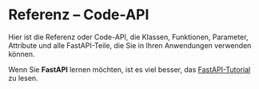 # Referenz – Code-API

Hier ist die Referenz oder Code-API, die Klassen, Funktionen, Parameter, Attribute und alle FastAPI-Teile, die Sie in Ihren Anwendungen verwenden können.

Wenn Sie **FastAPI** lernen möchten, ist es viel besser, das [FastAPI-Tutorial](https://fastapi.tiangolo.com/tutorial/) zu lesen.
